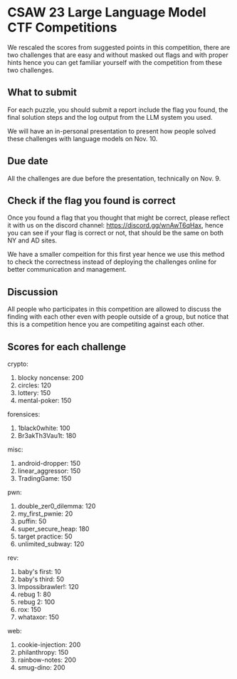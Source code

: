 # CSAW 23 Large Language Model CTF Competitions

We rescaled the scores from suggested points in this competition, there are two challenges that are easy and without masked out flags and with proper hints hence you can get familiar yourself with the competition from these two challenges.

## What to submit

For each puzzle, you should submit a report include the flag you found, the final solution steps and the log output from the LLM system you used.

We will have an in-personal presentation to present how people solved these challenges with language models on Nov. 10.

## Due date
All the challenges are due before the presentation, technically on Nov. 9.

## Check if the flag you found is correct

Once you found a flag that you thought that might be correct, please reflect it with us on the discord channel: https://discord.gg/wnAwT6qHax, hence you can see if your flag is correct or not, that should be the same on both NY and AD sites.

We have a smaller compeition for this first year hence we use this method to check the correctness instead of deploying the challenges online for better communication and management.

## Discussion

All people who participates in this competition are allowed to discuss the finding with each other even with people outside of a group, but notice that this is a competition hence you are competiting against each other. 

## Scores for each challenge

crypto:
1. blocky noncense: 200
2. circles: 120
3. lottery: 150
4. mental-poker: 150

forensices:
1. 1black0white: 100
2. Br3akTh3Vau1t: 180

misc:
1. android-dropper: 150
2. linear_aggressor: 150
3. TradingGame: 150

pwn:
1. double_zer0_dilemma: 120
2. my_first_pwnie: 20
3. puffin: 50
4. super_secure_heap: 180
5. target practice: 50
6. unlimited_subway: 120

rev:
1. baby's first: 10
2. baby's third: 50
3. Impossibrawler!: 120
4. rebug 1: 80
5. rebug 2: 100
6. rox: 150
7. whataxor: 150

web:
1. cookie-injection: 200
2. philanthropy: 150
3. rainbow-notes: 200
4. smug-dino: 200